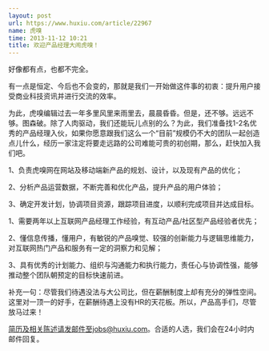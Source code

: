 ```yaml
---
layout: post
url: https://www.huxiu.com/article/22967
name: 虎嗅
time: 2013-11-12 10:21
title: 欢迎产品经理大闹虎嗅！
---
```

好像都有点，也都不完全。

有一点是恒定、今后也不会变的，那就是我们一开始做这件事的初衷：提升用户接受商业科技资讯并进行交流的效率。

为此，虎嗅编辑过去一年多里风里来雨里去，晨晨昏昏。但是，还不够。远远不够。图森破。除了人肉驱动，我们还能玩儿点别的么？为此，我们准备找1-2名优秀的产品经理入伙，如果你愿意跟我们这么一个“目前”规模仍不大的团队一起创造点儿什么，经历一家注定将要走远路的公司难能可贵的初创期，那么，赶快加入我们吧。

1、负责虎嗅网在网站及移动端新产品的规划、设计，以及现有产品的优化；

2、分析产品运营数据，不断完善和优化产品，提升产品的用户体验；

3、确定开发计划，协调项目资源，跟踪项目进度，以顺利完成项目并达成目标。

1、需要两年以上互联网产品经理工作经验，有互动产品/社区型产品经验者优先；

2、懂信息传播，懂用户，有敏锐的产品嗅觉、较强的创新能力与逻辑思维能力，对互联网热门产品和服务有一定的洞察力和见解；

3、具有优秀的计划能力、组织与沟通能力和执行能力，责任心与协调性强，能够推动整个团队朝预定的目标快速前进。

补充一句：尽管我们待遇没法与大公司比，但在薪酬制度上却有充分的弹性空间。这里对一顶一的好手，在薪酬待遇上没有HR的天花板。所以，产品高手们，尽管放马过来！

简历及相关陈述请发邮件至jobs@huxiu.com。合适的人选，我们会在24小时内邮件回复。

